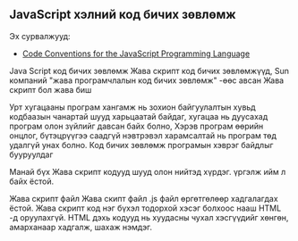 JavaScript хэлний код бичих зөвлөмж
-----------------------------------
Эх сурвалжууд:
 *  [Code Conventions for the JavaScript Programming Language](http://javascript.crockford.com/code.html)

Java Script код бичих зөвлөмж 
Жава скрипт код бичих зөвлөмжүүд, Sun компаний "жава програмчлалын код бичих зөвлөмж" -өөс авсан Жава скрипт бол жава биш

Урт хугацааны програм хангамж нь зохион байгуулалтын хувьд кодбаазын чанартай шууд харьцаатай байдаг, хугацаа нь дуусахад програм олон зүйлийг давсан байх болно, 
Хэрэв програм өөрийн онцлог, бүтэцрүүгээ саадгүй нэвтрэвэл харамсалтай нь програм төд удалгүй унах болно. Код бичих зөвлөмж програмын хэврэг байдлыг бууруулдаг 

Манай бүх Жава скрипт кодууд шууд олон нийтэд хүрдэг. үргэлж ийм л байх ёстой.

Жава скрипт файл
Жава скипт файл .js файл өргөтгөлөөр хадгалагдах ёстой.
Жава скрипт код нэг бүхэл тодорхой хэсэг болхоос нааш HTML -д оруулахгүй. HTML дэхь кодууд нь хуудасны чухал хэсгүүдийг хөнгөн, амарханаар хадгалж, шахаж нэмдэг.

<script src=filename.js> таг нь Body хэсэгийг хамгийн төгсгөлд байх ёстой, Ингэснээр скрипт ачааллахдаа бусад хуудасны бүрэлдэхүүнд ноогдох ачааллыг багасгана.